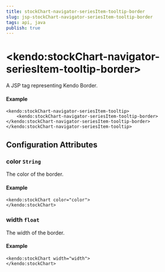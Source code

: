 ```yaml
---
title: stockChart-navigator-seriesItem-tooltip-border
slug: jsp-stockChart-navigator-seriesItem-tooltip-border
tags: api, java
publish: true
---
```


# \<kendo:stockChart-navigator-seriesItem-tooltip-border\>
A JSP tag representing Kendo Border.

#### Example
    <kendo:stockChart-navigator-seriesItem-tooltip>
        <kendo:stockChart-navigator-seriesItem-tooltip-border></kendo:stockChart-navigator-seriesItem-tooltip-border>
    </kendo:stockChart-navigator-seriesItem-tooltip>


## Configuration Attributes


### color `String`

The color of the border.

#### Example
    <kendo:stockChart color="color">
    </kendo:stockChart>



### width `float`

The width of the border.

#### Example
    <kendo:stockChart width="width">
    </kendo:stockChart>


